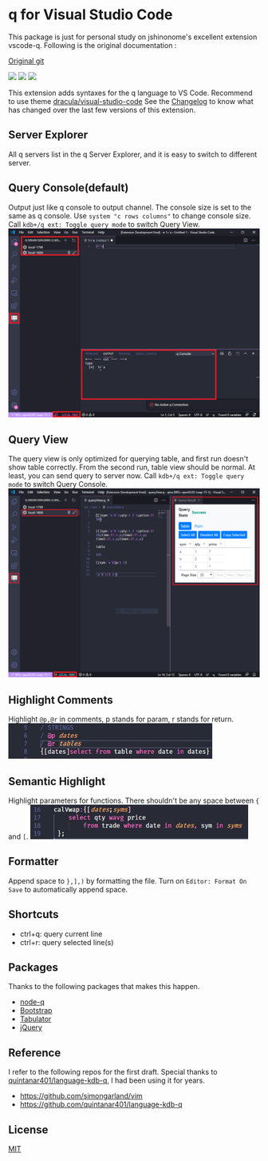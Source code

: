# q for Visual Studio Code
This package is just for personal study on jshinonome's excellent extension vscode-q. Following is the original documentation :

[Original git](https://github.com/jshinonome/vscode-q)

[![](https://img.shields.io/visual-studio-marketplace/v/jshinonome.learn-vscode-q?color=blueviolet&style=flat)](https://marketplace.visualstudio.com/items?itemName=jshinonome.learn-vscode-q)
[![](https://vsmarketplacebadge.apphb.com/downloads/jshinonome.learn-vscode-q.svg?color=blue&style=flat)](https://marketplace.visualstudio.com/items?itemName=jshinonome.learn-vscode-q)
[![](https://vsmarketplacebadge.apphb.com/installs/jshinonome.learn-vscode-q.svg?color=success&style=flat)](https://marketplace.visualstudio.com/items?itemName=jshinonome.learn-vscode-q)

This extension adds syntaxes for the q language to VS Code.
Recommend to use theme [dracula/visual-studio-code](https://marketplace.visualstudio.com/items?itemName=dracula-theme.theme-dracula)
See the [Changelog](https://github.com/cheduo/learn-vscode-q/blob/master/CHANGELOG.md) to know what has changed over the last few versions of this extension.

## Server Explorer
All q servers list in the q Server Explorer, and it is easy to switch to different server.

## Query Console(default)
Output just like q console to output channel. The console size is set to the same as q console. Use `system "c rows columns"` to change console size.
Call `kdb+/q ext: Toggle query mode` to switch Query View.
![query_console](https://github.com/cheduo/learn-vscode-q/raw/master/media/demo/query_console.png)

## Query View
The query view is only optimized for querying table, and first run doesn't show table correctly. From the second run, table view should be normal. At least, you can send query to server now.
Call `kdb+/q ext: Toggle query mode` to switch Query Console.
![query_view](https://github.com/cheduo/learn-vscode-q/raw/master/media/demo/query_view.png)

## Highlight Comments
Highlight `@p,@r` in comments, p stands for param, r stands for return.
![highlight_comment.png](https://github.com/cheduo/learn-vscode-q/raw/master/media/demo/highlight_comment.png)

## Semantic Highlight
Highlight parameters for functions. There shouldn't be any space between `{` and `[`.
![semantic_highlight.png](https://github.com/cheduo/learn-vscode-q/raw/master/media/demo/semantic_highlight.png)

## Formatter
Append space to `},],)` by formatting the file. Turn on `Editor: Format On Save` to automatically append space.

## Shortcuts
- ctrl+q: query current line
- ctrl+r: query selected line(s)

## Packages
Thanks to the following packages that makes this happen.
- [node-q](https://github.com/michaelwittig/node-q)
- [Bootstrap](https://getbootstrap.com/)
- [Tabulator](http://tabulator.info/)
- [jQuery](https://jquery.com/)

## Reference
I refer to the following repos for the first draft. Special thanks to [quintanar401/language-kdb-q](https://github.com/quintanar401/language-kdb-q), I had been using it for years.

- https://github.com/simongarland/vim
- https://github.com/quintanar401/language-kdb-q

## License
[MIT](https://github.com/cheduo/learn-vscode-q/blob/master/LICENSE)
